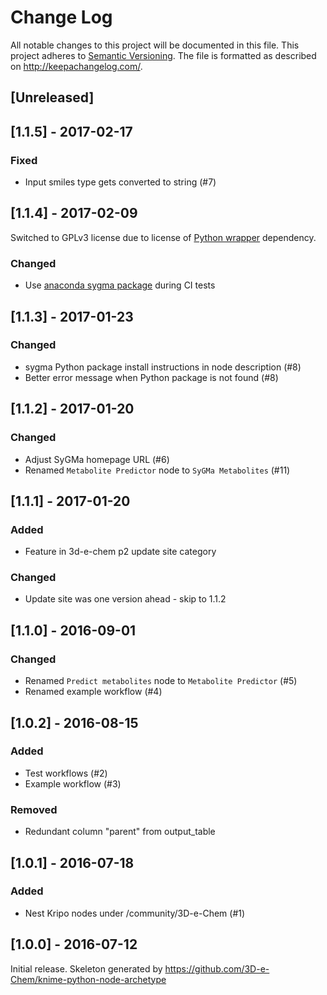 # Change Log
All notable changes to this project will be documented in this file.
This project adheres to [Semantic Versioning](http://semver.org/).
The file is formatted as described on http://keepachangelog.com/.

## [Unreleased]

## [1.1.5] - 2017-02-17

### Fixed

- Input smiles type gets converted to string (#7)

## [1.1.4] - 2017-02-09

Switched to GPLv3 license due to license of [Python wrapper](https://github.com/3D-e-Chem/knime-python-wrapper) dependency.

### Changed

- Use [anaconda sygma package](https://anaconda.org/3d-e-chem/sygma) during CI tests

## [1.1.3] - 2017-01-23

### Changed

- sygma Python package install instructions in node description (#8)
- Better error message when Python package is not found (#8)

## [1.1.2] - 2017-01-20

### Changed

- Adjust SyGMa homepage URL (#6)
- Renamed `Metabolite Predictor` node to `SyGMa Metabolites` (#11)

## [1.1.1] - 2017-01-20

### Added

- Feature in 3d-e-chem p2 update site category

### Changed

- Update site was one version ahead - skip to 1.1.2

## [1.1.0] - 2016-09-01

### Changed

- Renamed `Predict metabolites` node to `Metabolite Predictor` (#5)
- Renamed example workflow (#4)

## [1.0.2] - 2016-08-15

### Added

- Test workflows (#2)
- Example workflow (#3)

### Removed

- Redundant column "parent" from output_table

## [1.0.1] - 2016-07-18

### Added

- Nest Kripo nodes under /community/3D-e-Chem (#1)

## [1.0.0] - 2016-07-12

Initial release.
Skeleton generated by https://github.com/3D-e-Chem/knime-python-node-archetype
